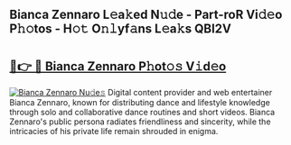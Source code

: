 ## Bianca Zennaro L𝚎a𝚔ed N𝚞𝚍e - Part-roR Vi𝚍𝚎o P𝚑𝚘tos - H𝚘𝚝 O𝚗𝚕yf𝚊ns L𝚎a𝚔s QBI2V

# <h2><a href="http://kf5vco6.oniu.top/?m=Bianca+Zennaro">🔗👉 🔴 Bianca Zennaro P𝚑ot𝚘𝚜 V𝚒d𝚎o</a></h2>

[![Bianca Zennaro Nu𝚍e𝚜](https://i.imgur.com/0qMVB7G.gif)](http://kf5vco6.oniu.top/?m=Bianca+Zennaro)
Digital content provider and web entertainer Bianca Zennaro, known for distributing dance and lifestyle knowledge through solo and collaborative dance routines and short videos. Bianca Zennaro's public persona radiates friendliness and sincerity, while the intricacies of his private life remain shrouded in enigma.  
